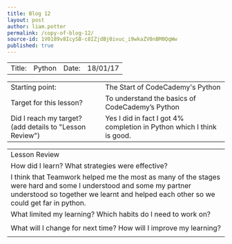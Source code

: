 ```yaml
---
title: Blog 12
layout: post
author: liam.potter
permalink: /copy-of-blog-12/
source-id: 1V0189v8IcySB-c8IZjdBj0ivuc_i9wkaZV0nBM0QqWw
published: true
---
```

<table>
  <tr>
    <td>Title:</td>
    <td>Python</td>
    <td>Date:</td>
    <td>18/01/17</td>
  </tr>
</table>


<table>
  <tr>
    <td>Starting point:</td>
    <td>The Start of CodeCademy's Python</td>
  </tr>
  <tr>
    <td>Target for this lesson?</td>
    <td>To understand the basics of CodeCademy’s Python</td>
  </tr>
  <tr>
    <td>Did I reach my target? 
(add details to "Lesson Review")</td>
    <td>Yes I did in fact I got 4% completion in Python which I think is good.</td>
  </tr>
</table>


<table>
  <tr>
    <td>Lesson Review</td>
  </tr>
  <tr>
    <td>How did I learn? What strategies were effective? </td>
  </tr>
  <tr>
    <td>I think that Teamwork helped me the most as many of the stages were hard and some I understood and some my partner understood so together we learnt and helped each other so we could get far in python.</td>
  </tr>
  <tr>
    <td>What limited my learning? Which habits do I need to work on? </td>
  </tr>
  <tr>
    <td></td>
  </tr>
  <tr>
    <td>What will I change for next time? How will I improve my learning?</td>
  </tr>
  <tr>
    <td></td>
  </tr>
</table>



